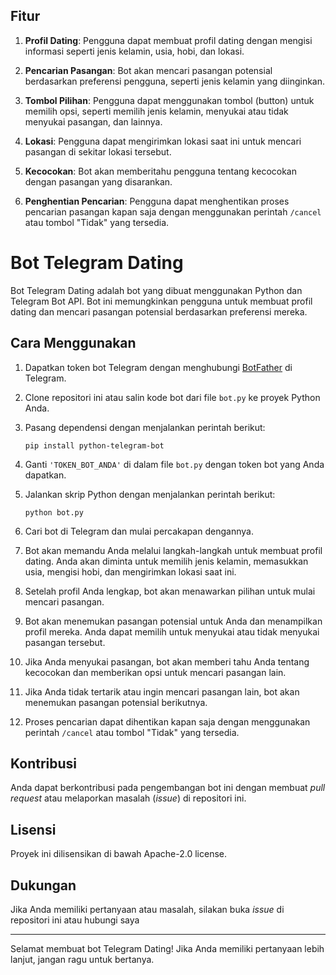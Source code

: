 ## Fitur

1. **Profil Dating**: Pengguna dapat membuat profil dating dengan mengisi informasi seperti jenis kelamin, usia, hobi, dan lokasi.

2. **Pencarian Pasangan**: Bot akan mencari pasangan potensial berdasarkan preferensi pengguna, seperti jenis kelamin yang diinginkan.

3. **Tombol Pilihan**: Pengguna dapat menggunakan tombol (button) untuk memilih opsi, seperti memilih jenis kelamin, menyukai atau tidak menyukai pasangan, dan lainnya.

4. **Lokasi**: Pengguna dapat mengirimkan lokasi saat ini untuk mencari pasangan di sekitar lokasi tersebut.

5. **Kecocokan**: Bot akan memberitahu pengguna tentang kecocokan dengan pasangan yang disarankan.

6. **Penghentian Pencarian**: Pengguna dapat menghentikan proses pencarian pasangan kapan saja dengan menggunakan perintah `/cancel` atau tombol "Tidak" yang tersedia.


# Bot Telegram Dating

Bot Telegram Dating adalah bot yang dibuat menggunakan Python dan Telegram Bot API. Bot ini memungkinkan pengguna untuk membuat profil dating dan mencari pasangan potensial berdasarkan preferensi mereka.

## Cara Menggunakan

1. Dapatkan token bot Telegram dengan menghubungi [BotFather](https://t.me/BotFather) di Telegram.

2. Clone repositori ini atau salin kode bot dari file `bot.py` ke proyek Python Anda.

3. Pasang dependensi dengan menjalankan perintah berikut:

   ```
   pip install python-telegram-bot
   ```

4. Ganti `'TOKEN_BOT_ANDA'` di dalam file `bot.py` dengan token bot yang Anda dapatkan.

5. Jalankan skrip Python dengan menjalankan perintah berikut:

   ```
   python bot.py
   ```

6. Cari bot di Telegram dan mulai percakapan dengannya.

7. Bot akan memandu Anda melalui langkah-langkah untuk membuat profil dating. Anda akan diminta untuk memilih jenis kelamin, memasukkan usia, mengisi hobi, dan mengirimkan lokasi saat ini.

8. Setelah profil Anda lengkap, bot akan menawarkan pilihan untuk mulai mencari pasangan.

9. Bot akan menemukan pasangan potensial untuk Anda dan menampilkan profil mereka. Anda dapat memilih untuk menyukai atau tidak menyukai pasangan tersebut.

10. Jika Anda menyukai pasangan, bot akan memberi tahu Anda tentang kecocokan dan memberikan opsi untuk mencari pasangan lain.

11. Jika Anda tidak tertarik atau ingin mencari pasangan lain, bot akan menemukan pasangan potensial berikutnya.

12. Proses pencarian dapat dihentikan kapan saja dengan menggunakan perintah `/cancel` atau tombol "Tidak" yang tersedia.

## Kontribusi

Anda dapat berkontribusi pada pengembangan bot ini dengan membuat *pull request* atau melaporkan masalah (*issue*) di repositori ini.

## Lisensi

Proyek ini dilisensikan di bawah Apache-2.0 license.

## Dukungan

Jika Anda memiliki pertanyaan atau masalah, silakan buka *issue* di repositori ini atau hubungi saya

---

Selamat membuat bot Telegram Dating! Jika Anda memiliki pertanyaan lebih lanjut, jangan ragu untuk bertanya.
